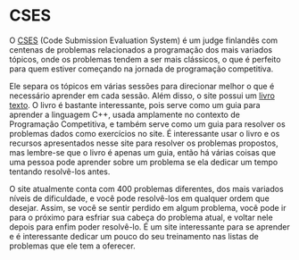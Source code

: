 # CSES

O <a href="https://cses.fi" target="_blank">CSES</a> (Code Submission Evaluation System) é um judge finlandês com centenas de problemas relacionados a programação dos mais variados tópicos, onde os problemas tendem a ser mais clássicos, o que é perfeito para quem estiver começando na jornada de programação competitiva.

Ele separa os tópicos em várias sessões para direcionar melhor o que é necessário aprender em cada sessão. Além disso, o site possui um <a href="https://cses.fi/book/book.pdf" target="_blank">livro texto</a>. O livro é bastante interessante, pois serve como um guia para aprender a linguagem C++, usada amplamente no contexto de Programação Competitiva, e também serve como um guia para resolver os problemas dados como exercícios no site. É interessante usar o livro e os recursos apresentados nesse site para resolver os problemas propostos, mas lembre-se que o livro é apenas um guia, então há várias coisas que uma pessoa pode aprender sobre um problema se ela dedicar um tempo tentando resolvê-los antes.

O site atualmente conta com $400$ problemas diferentes, dos mais variados níveis de dificuldade, e você pode resolvê-los em qualquer ordem que desejar. Assim, se você se sentir perdido em algum problema, você pode ir para o próximo para esfriar sua cabeça do problema atual, e voltar nele depois para enfim poder resolvê-lo. É um site interessante para se aprender e é interessante dedicar um pouco do seu treinamento nas listas de problemas que ele tem a oferecer.